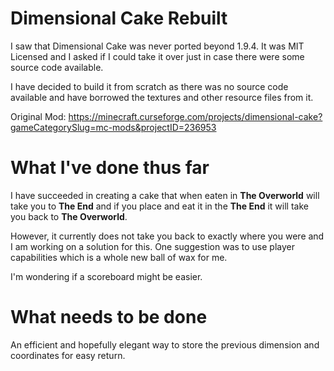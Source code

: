 # Dimensional Cake Rebuilt

I saw that Dimensional Cake was never ported beyond 1.9.4. It was MIT Licensed and I asked if I could take it over just in case there were some source code available.

I have decided to build it from scratch as there was no source code available and have borrowed the textures and other resource files from it. 

Original Mod: https://minecraft.curseforge.com/projects/dimensional-cake?gameCategorySlug=mc-mods&projectID=236953

# What I've done thus far

I have succeeded in creating a cake that when eaten in **The Overworld** will take you to **The End** and if you place and eat it in the **The End** it will take you back to **The Overworld**.

However, it currently does not take you back to exactly where you were and I am working on a solution for this. One suggestion was to use player capabilities which is a whole new ball of wax for me.

I'm wondering if a scoreboard might be easier.

# What needs to be done

An efficient and hopefully elegant way to store the previous dimension and coordinates for easy return.